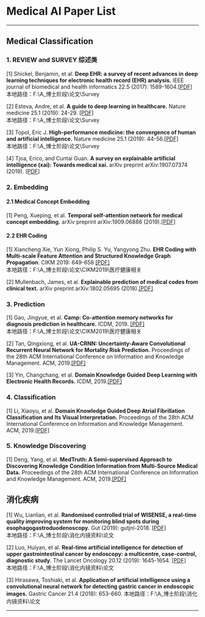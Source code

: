 # Medical AI Paper List
***
## Medical Classification
### 1. REVIEW and SURVEY 综述类
[1] Shickel, Benjamin, et al. **Deep EHR: a survey of recent advances in deep learning techniques for electronic health record (EHR) analysis.** IEEE journal of biomedical and health informatics 22.5 (2017): 1589-1604.[[PDF]](https://arxiv.org/pdf/1706.03446.pdf)    
本地路径：F:\A_博士阶段\论文\Survey      

[2] Esteva, Andre, et al. **A guide to deep learning in healthcare.** Nature medicine 25.1 (2019): 24-29. [[PDF]](https://med.stanford.edu/content/dam/sm/dbds/documents/biostats-workshop/s41591-018-0316-z.pdf)    
本地路径：F:\A_博士阶段\论文\Survey      

[3] Topol, Eric J. **High-performance medicine: the convergence of human and artificial intelligence.** Nature medicine 25.1 (2019): 44-56.[[PDF]](https://www.gwern.net/docs/ai/2019-topol.pdf)    
本地路径：F:\A_博士阶段\论文\Survey  

[4] Tjoa, Erico, and Cuntai Guan. **A survey on explainable artificial intelligence (xai): Towards medical xai.** arXiv preprint arXiv:1907.07374 (2019). [[PDF]](https://arxiv.org/ftp/arxiv/papers/1907/1907.07374.pdf) 

### 2. Embedding
#### 2.1 Medical Concept Embedding
[1] Peng, Xueping, et al. **Temporal self-attention network for medical concept embedding.** arXiv preprint arXiv:1909.06886 (2019).[[PDF]](https://arxiv.org/pdf/1909.06886.pdf)

#### 2.2 EHR Coding
[1] Xiancheng Xie, Yun Xiong, Philip S. Yu, Yangyong Zhu. **EHR Coding with Multi-scale Feature Attention and Structured Knowledge Graph Propagation**. CIKM 2019: 649-658 [[PDF]](http://delivery.acm.org/10.1145/3360000/3357897/p649-xie.pdf?ip=211.87.239.55&id=3357897&acc=OPEN&key=BF85BBA5741FDC6E%2EBA9BBD89F2E1EC6A%2E4D4702B0C3E38B35%2E6D218144511F3437&__acm__=1575427234_a9f472fe217137daaa87426759aa5dc1)  
本地路径：F:\A_博士阶段\论文\CIKM2019\医疗健康相关  

[2] Mullenbach, James, et al. **Explainable prediction of medical codes from clinical text.** arXiv preprint arXiv:1802.05695 (2018).[[PDF]](https://arxiv.org/pdf/1802.05695.pdf)  

### 3. Prediction
[1] Gao, Jingyue, et al. **Camp: Co-attention memory networks for diagnosis prediction in healthcare.** ICDM, 2019. [[PDF]](https://jygao97.github.io/papers/CAMP_ICDM19_long.pdf)  
本地路径：F:\A_博士阶段\论文\CIKM2019\医疗健康相关

[2] Tan, Qingxiong, et al. **UA-CRNN: Uncertainty-Aware Convolutional Recurrent Neural Network for Mortality Risk Prediction.** Proceedings of the 28th ACM International Conference on Information and Knowledge Management. ACM, 2019.[[PDF]](http://delivery.acm.org/10.1145/3360000/3357884/p109-tan.pdf?ip=211.87.239.55&id=3357884&acc=ACTIVE%20SERVICE&key=BF85BBA5741FDC6E%2EBA9BBD89F2E1EC6A%2E4D4702B0C3E38B35%2E4D4702B0C3E38B35&__acm__=1576813028_16f942d129d2e60f5bd96ca1174e62a4)

[3] Yin, Changchang, et al. **Domain Knowledge Guided Deep Learning with Electronic Health Records.** ICDM, 2019.[[PDF]](https://pdfs.semanticscholar.org/7007/fb3b4c316b2146057f2ba12f3cf0ba5dcbd0.pdf)

### 4. Classification
[1] Li, Xiaoyu, et al. **Domain Knowledge Guided Deep Atrial Fibrillation Classification and Its Visual Interpretation.** Proceedings of the 28th ACM International Conference on Information and Knowledge Management. ACM, 2019.[[PDF]](http://delivery.acm.org/10.1145/3360000/3357998/p129-li.pdf?ip=211.87.239.55&id=3357998&acc=ACTIVE%20SERVICE&key=BF85BBA5741FDC6E%2EBA9BBD89F2E1EC6A%2E4D4702B0C3E38B35%2E4D4702B0C3E38B35&__acm__=1576813170_a9dbbee15ab45ae129d8641a68bb7e70)

### 5. Knowledge Discovering
[1] Deng, Yang, et al. **MedTruth: A Semi-supervised Approach to Discovering Knowledge Condition Information from Multi-Source Medical Data.** Proceedings of the 28th ACM International Conference on Information and Knowledge Management. ACM, 2019.[[PDF]](http://delivery.acm.org/10.1145/3360000/3357934/p719-deng.pdf?ip=211.87.239.55&id=3357934&acc=ACTIVE%20SERVICE&key=BF85BBA5741FDC6E%2EBA9BBD89F2E1EC6A%2E4D4702B0C3E38B35%2E4D4702B0C3E38B35&__acm__=1576812887_19dd1480132a90b9995fe5a8c4fa37ff)

## 消化疾病
[1] Wu, Lianlian, et al. **Randomised controlled trial of WISENSE, a real-time quality improving system for monitoring blind spots during esophagogastroduodenoscopy.** Gut (2019): gutjnl-2018. [[PDF]](https://gut.bmj.com/content/gutjnl/68/12/2161.full.pdf)  
本地路径：F:\A_博士阶段\消化内镜资料\论文     

[2] Luo, Huiyan, et al. **Real-time artificial intelligence for detection of upper gastrointestinal cancer by endoscopy: a multicentre, case-control, diagnostic study**. The Lancet Oncology 20.12 (2019): 1645-1654. [[PDF]](https://gut.bmj.com/content/gutjnl/68/12/2161.full.pdf)  
本地路径：F:\A_博士阶段\消化内镜资料\论文    

[3] Hirasawa, Toshiaki, et al. **Application of artificial intelligence using a convolutional neural network for detecting gastric cancer in endoscopic images.** Gastric Cancer 21.4 (2018): 653-660. 
本地路径：F:\A_博士阶段\消化内镜资料\论文  

***
